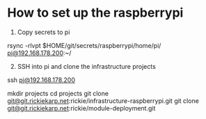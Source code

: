 # How to set up the raspberrypi

1. Copy secrets to pi

rsync -rlvpt $HOME/git/secrets/raspberrypi/home/pi/ pi@192.168.178.200:~/

2. SSH into pi and clone the infrastructure projects

ssh pi@192.168.178.200

mkdir projects
cd projects
git clone git@git.rickiekarp.net:rickie/infrastructure-raspberrypi.git
git clone git@git.rickiekarp.net:rickie/module-deployment.git
